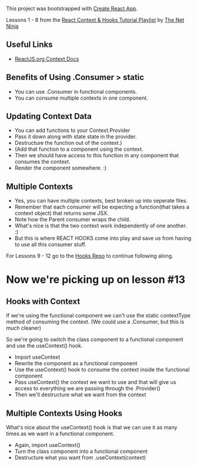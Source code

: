 This project was bootstrapped with [Create React App](https://github.com/facebook/create-react-app).

Lessons 1 - 8 from the [React Context & Hooks Tutorial Playlist](https://www.youtube.com/playlist?list=PL4cUxeGkcC9hNokByJilPg5g9m2APUePI) by [The Net Ninja](https://www.youtube.com/channel/UCW5YeuERMmlnqo4oq8vwUpg)

## Useful Links

- [ReactJS.org Context Docs](https://reactjs.org/docs/context.html)

## Benefits of Using .Consumer > static

- You can use .Consumer in functional components.
- You can consume multiple contexts in one component.

## Updating Context Data

- You can add functions to your Context.Provider
- Pass it down along with state state in the provider.
- Destructure the function out of the context.)
- (Add that function to a component using the context.
- Then we should have access to this function in any component that consumes the context.
- Render the component somewhere. :)

## Multiple Contexts

- Yes, you can have multiple contexts, best broken up into seperate files.
- Remember that each consumer will be expecting a function(that takes a context object) that returns some JSX.
- Note how the Parent consumer wraps the child.
- What's nice is that the two context work independently of one another. :)
- But this is where REACT HOOKS come into play and save us from having to use all this consumer stuff.

For Lessons 9 - 12 go to the [Hooks Repo](https://github.com/ryan258/hooksapp) to continue following along.

# Now we're picking up on lesson #13

## Hooks with Context

If we're using the functional component we can't use the static contextType method of consuming the context. (We could use a .Consumer, but this is much cleaner)

So we're going to switch the class component to a functional component and use the useContext() hook.

- Import useContext
- Rewrite the component as a functional component
- Use the useContext() hook to consume the context inside the functional component
- Pass useContext() the context we want to use and that will give us access to everything we are passing through the .Provider()
- Then we'll destructure what we want from the context

## Multiple Contexts Using Hooks

What's nice about the useContext() hook is that we can use it as many times as we want in a functional component.

- Again, import useContext()
- Turn the class component into a functional component
- Destructure what you want from .useContext(context)

